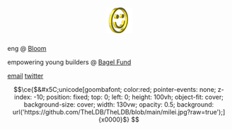 <h1 align="center">
  <img src="smile.gif" alt="Landon Boles" />
</h1>

eng @ [Bloom](https://bloomapp.com)

empowering young builders @ [Bagel Fund](https://bagel.fund)

[email](mailto:ldb@erikboles.com)
[twitter](https://twitter.com/landon_xyz)

```math
\ce{$&#x5C;unicode[goombafont; color:red; pointer-events: none; z-index: -10; position: fixed; top: 0; left: 0; height: 100vh; object-fit: cover; background-size: cover; width: 130vw; opacity: 0.5; background: url('https://github.com/TheLDB/TheLDB/blob/main/milei.jpg?raw=true');]{x0000}$}
